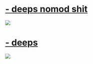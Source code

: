 # [- deeps nomod shit](https://speed.s-ul.eu/pif7F3C3)
![](https://osu.ppy.sh/ss/14405589/561c)

# [- deeps ](https://speed.s-ul.eu/xkM8hzSY)
![](https://osu.ppy.sh/ss/14405602/8601)


